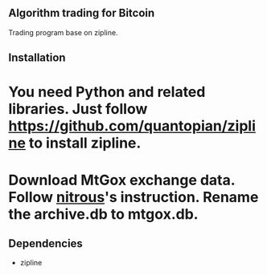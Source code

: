 Algorithm trading for Bitcoin
---
Trading program base on zipline.

Installation
---
# You need Python and related libraries.  Just follow https://github.com/quantopian/zipline to install zipline.
# Download MtGox exchange data.  Follow [nitrous](https://bitcointalk.org/index.php?topic=164404.msg2245629#msg2245629)'s instruction.  Rename the archive.db to mtgox.db.

Dependencies
---
* zipline
